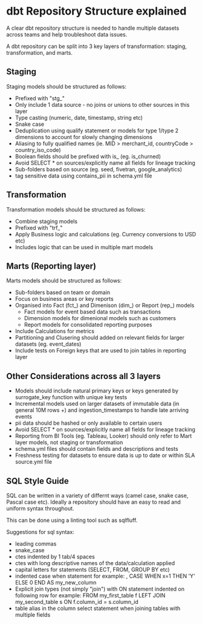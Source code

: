 # dbt Repository Structure explained

A clear dbt repository structure is needed to handle multiple datasets across teams and help troubleshoot data issues.

A dbt repository can be split into 3 key layers of transformation: staging, transformation, and marts.

## Staging

Staging models should be structured as follows:
- Prefixed with "stg_"
- Only include 1 data source - no joins or unions to other sources in this layer
- Type casting (numeric, date, timestamp, string etc)
- Snake case
- Deduplication using qualify statement or models for type 1/type 2 dimensions to account for slowly changing dimensions
- Aliasing to fully qualified names (ie. MID > merchant_id, countryCode > country_iso_code)
- Boolean fields should be prefixed with is_ (eg. is_churned)
- Avoid SELECT * on sources/explicitly name all fields for lineage tracking
- Sub-folders based on source (eg. seed, fivetran, google_analytics)
- tag sensitive data using contains_pii in schema.yml file

## Transformation

Transformation models should be structured as follows:
- Combine staging models 
- Prefixed with "trf_"
- Apply Business logic and calculations (eg. Currency conversions to USD etc)
- Includes logic that can be used in multiple mart models 

## Marts (Reporting layer)

Marts models should be structured as follows:
- Sub-folders based on team or domain
- Focus on business areas or key reports
- Organised into Fact (fct_) and Dimenison (dim_)  or Report (rep_) models
    - Fact models for event based data such as transactions
    - Dimension models for dimenional models such as customers
    - Report models for consolidated reporting purposes
- Include Calculations for metrics
- Partitioning and Clusering should added on relevant fields for larger datasets (eg. event_dates)
- Include tests on Foreign keys that are used to join tables in reporting layer

## Other Considerations across all 3 layers

- Models should include natural primary keys or keys generated by surrogate_key function with unique key tests
- Incremental models used on larger datasets of immutable data (in general 10M rows +) and ingestion_timestamps to handle late arriving events
- pii data should be hashed or only available to certain users 
- Avoid SELECT * on sources/explicitly name all fields for lineage tracking
- Reporting from BI Tools (eg. Tableau, Looker) should only refer to Mart layer models, not staging or transformation
- schema.yml files should contain fields and descriptions and tests
- Freshness testing for datasets to ensure data is up to date or within SLA source.yml file

## SQL Style Guide

SQL can be written in a variety of differnt ways (camel case, snake case, Pascal case etc). Ideally a repository should have an easy to read and uniform syntax throughout. 

This can be done using a linting tool such as sqlfluff. 

Suggestions for sql syntax:
- leading commas
- snake_case
- ctes indented by 1 tab/4 spaces
- ctes with long descriptive names of the data/calculation applied
- capital letters for statements (SELECT, FROM, GROUP BY etc)
- indented case when statement for example:
    , CASE
        WHEN x=1
            THEN 'Y'
        ELSE 0
    END AS my_new_column
- Explicit join types (not simply "join") with ON statement indented on following row for example:
FROM my_first_table f
LEFT JOIN my_second_table s 
    ON f.column_id = s.column_id
- table alias in the column select statement when joining tables with multiple fields 

